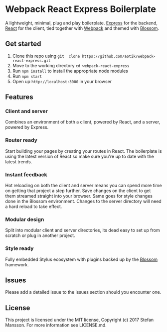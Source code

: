 # Webpack React Express Boilerplate
A lightweight, minimal, plug and play boilerplate. [Express](https://expressjs.com/) for the backend, [React](https://facebook.github.io/react/) for the client, tied together with [Webpack](https://webpack.github.io/) and themed with [Blossom](https://getblossom.io/).

## Get started
1. Clone this repo using `git  clone https://github.com/aotik/webpack-react-express.git`
2. Move to the working directory `cd webpack-react-express`
3. Run `npm install` to install the appropriate node modules
4. Run `npm start`
5. Open up `http://localhost:3000` in your browser

## Features
### Client and server
Combines an environment of both a client, powered by React, and a server, powered by Express.

### Router ready
Start building your pages by creating your routes in React. The boilerplate is using the latest version of React so make sure you're up to date with the latest trends.

### Instant feedback
Hot reloading on both the client and server means you can spend more time on getting that project a step further. Save changes on the client to get them streamed straight into your browser. Same goes for style changes done in the Blossom environment. Changes to the server directory will need a hard reload to take effect.

### Modular design
Split into modular client and server directories, its dead easy to set up from scratch or plug in another project.

### Style ready
Fully embedded Stylus ecosystem with plugins backed up by the [Blossom](https://getblossom.io) framework.

## Issues
Please add a detailed issue to the issues section should you encounter one.

## License
This project is licensed under the MIT license, Copyright (c) 2017 Stefan Mansson. For more information see LICENSE.md.
